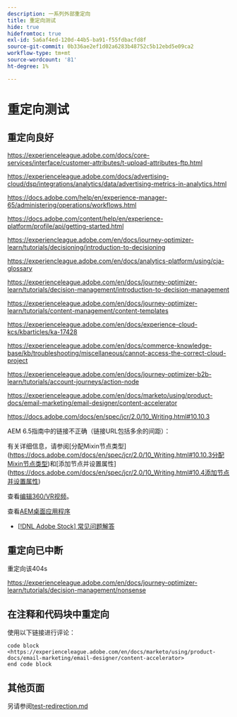 ```yaml
---
description: 一系列外部重定向
title: 重定向测试
hide: true
hidefromtoc: true
exl-id: 5a6af4ed-120d-44b5-ba91-f55fdbacfd8f
source-git-commit: 0b336ae2ef1d02a6283b48752c5b12ebd5e09ca2
workflow-type: tm+mt
source-wordcount: '81'
ht-degree: 1%

---
```


# 重定向测试

## 重定向良好

<https://experienceleague.adobe.com/docs/core-services/interface/customer-attributes/t-upload-attributes-ftp.html>

<https://experienceleague.adobe.com/docs/advertising-cloud/dsp/integrations/analytics/data/advertising-metrics-in-analytics.html>

<https://docs.adobe.com/help/en/experience-manager-65/administering/operations/workflows.html>

<https://docs.adobe.com/content/help/en/experience-platform/profile/api/getting-started.html>

<!--
<https://marketing.adobe.com/resources/help/en_US/reference/regional-data-collection.html>
-->

<https://experiencleague.adobe.com/en/docs/journey-optimizer-learn/tutorials/decisioning/introduction-to-decisioning>

<https://experiencleague.adobe.com/en/docs/analytics-platform/using/cja-glossary>

<https://experienceleague.adobe.com/en/docs/journey-optimizer-learn/tutorials/decision-management/introduction-to-decision-management>

<https://experienceleague.adobe.com/en/docs/journey-optimizer-learn/tutorials/content-management/content-templates>

<https://experienceleague.adobe.com/en/docs/experience-cloud-kcs/kbarticles/ka-17428>

<https://experienceleague.adobe.com/en/docs/commerce-knowledge-base/kb/troubleshooting/miscellaneous/cannot-access-the-correct-cloud-project>

<https://experienceleague.adobe.com/en/docs/journey-optimizer-b2b-learn/tutorials/account-journeys/action-node>

<https://experienceleague.adobe.com/en/docs/marketo/using/product-docs/email-marketing/email-designer/content-accelerator>

<https://docs.adobe.com/docs/en/spec/jcr/2.0/10_Writing.html#10.10.3>

AEM 6.5指南中的链接不正确（链接URL包括多余的间距）：

有关详细信息，请参阅[分配Mixin节点类型]&#x200B;(https://docs.adobe.com/docs/en/spec/jcr/2.0/10_Writing.html#10.10.3分配Mixin节点类型)和[添加节点并设置属性]&#x200B;(https://docs.adobe.com/docs/en/spec/jcr/2.0/10_Writing.html#10.4添加节点并设置属性)

查看[编辑360/VR视频](https://helpx.adobe.com/premiere-pro/how-to/edit-360-vr-video.html)。

查看[AEM桌面应用程序](https://helpx.adobe.com/experience-manager/desktop-app/aem-desktop-app.html)

* [[!DNL Adobe Stock] 常见问题解答](https://helpx.adobe.com/stock/faq.html)

## 重定向已中断

重定向该404s

<https://experienceleague.adobe.com/en/docs/journey-optimizer-learn/tutorials/decision-management/nonsense>

## 在注释和代码块中重定向

使用以下链接进行评论：

<!--
<https://experienceleague.adobe.com/en/docs/marketo/using/product-docs/email-marketing/email-designer/content-accelerator>
-->

```
code block
<https://experienceleague.adobe.com/en/docs/marketo/using/product-docs/email-marketing/email-designer/content-accelerator>
end code block
```

## 其他页面

另请参阅[test-redirection.md](test-redirection.md)
